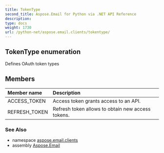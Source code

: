 ```yaml
---
title: TokenType
second_title: Aspose.Email for Python via .NET API Reference
description: 
type: docs
weight: 1730
url: /python-net/aspose.email.clients/tokentype/
---
```


## TokenType enumeration

Defines OAuth token types

## Members
| Member name | Description |
| :- | :- |
|ACCESS_TOKEN|Access token grants access to an API.|
|REFRESH_TOKEN|Refresh token allows to obtain new access tokens.|

### See Also

* namespace [aspose.email.clients](/email/python-net/aspose.email.clients/)
* assembly [Aspose.Email](/email/python-net/)

